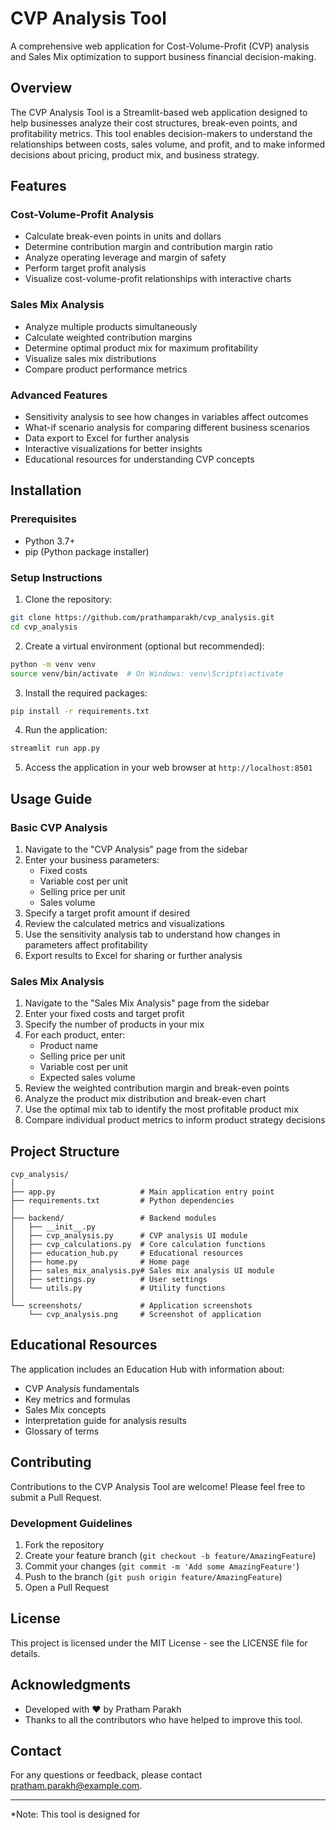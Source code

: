 # CVP Analysis Tool

A comprehensive web application for Cost-Volume-Profit (CVP) analysis and Sales Mix optimization to support business financial decision-making.

## Overview

The CVP Analysis Tool is a Streamlit-based web application designed to help businesses analyze their cost structures, break-even points, and profitability metrics. This tool enables decision-makers to understand the relationships between costs, sales volume, and profit, and to make informed decisions about pricing, product mix, and business strategy.

## Features

### Cost-Volume-Profit Analysis
- Calculate break-even points in units and dollars
- Determine contribution margin and contribution margin ratio
- Analyze operating leverage and margin of safety
- Perform target profit analysis
- Visualize cost-volume-profit relationships with interactive charts

### Sales Mix Analysis
- Analyze multiple products simultaneously
- Calculate weighted contribution margins
- Determine optimal product mix for maximum profitability
- Visualize sales mix distributions
- Compare product performance metrics

### Advanced Features
- Sensitivity analysis to see how changes in variables affect outcomes
- What-if scenario analysis for comparing different business scenarios
- Data export to Excel for further analysis
- Interactive visualizations for better insights
- Educational resources for understanding CVP concepts

## Installation

### Prerequisites
- Python 3.7+
- pip (Python package installer)

### Setup Instructions

1. Clone the repository:
```bash
git clone https://github.com/prathamparakh/cvp_analysis.git
cd cvp_analysis
```

2. Create a virtual environment (optional but recommended):
```bash
python -m venv venv
source venv/bin/activate  # On Windows: venv\Scripts\activate
```

3. Install the required packages:
```bash
pip install -r requirements.txt
```

4. Run the application:
```bash
streamlit run app.py
```

5. Access the application in your web browser at `http://localhost:8501`

## Usage Guide

### Basic CVP Analysis

1. Navigate to the "CVP Analysis" page from the sidebar
2. Enter your business parameters:
   - Fixed costs
   - Variable cost per unit
   - Selling price per unit
   - Sales volume
3. Specify a target profit amount if desired
4. Review the calculated metrics and visualizations
5. Use the sensitivity analysis tab to understand how changes in parameters affect profitability
6. Export results to Excel for sharing or further analysis

### Sales Mix Analysis

1. Navigate to the "Sales Mix Analysis" page from the sidebar
2. Enter your fixed costs and target profit
3. Specify the number of products in your mix
4. For each product, enter:
   - Product name
   - Selling price per unit
   - Variable cost per unit
   - Expected sales volume
5. Review the weighted contribution margin and break-even points
6. Analyze the product mix distribution and break-even chart
7. Use the optimal mix tab to identify the most profitable product mix
8. Compare individual product metrics to inform product strategy decisions

## Project Structure

```
cvp_analysis/
│
├── app.py                   # Main application entry point
├── requirements.txt         # Python dependencies
│
├── backend/                 # Backend modules
│   ├── __init__.py
│   ├── cvp_analysis.py      # CVP analysis UI module
│   ├── cvp_calculations.py  # Core calculation functions
│   ├── education_hub.py     # Educational resources
│   ├── home.py              # Home page
│   ├── sales_mix_analysis.py# Sales mix analysis UI module
│   ├── settings.py          # User settings 
│   └── utils.py             # Utility functions
│
└── screenshots/             # Application screenshots
    └── cvp_analysis.png     # Screenshot of application
```

## Educational Resources

The application includes an Education Hub with information about:
- CVP Analysis fundamentals
- Key metrics and formulas
- Sales Mix concepts
- Interpretation guide for analysis results
- Glossary of terms

## Contributing

Contributions to the CVP Analysis Tool are welcome! Please feel free to submit a Pull Request.

### Development Guidelines
1. Fork the repository
2. Create your feature branch (`git checkout -b feature/AmazingFeature`)
3. Commit your changes (`git commit -m 'Add some AmazingFeature'`)
4. Push to the branch (`git push origin feature/AmazingFeature`)
5. Open a Pull Request

## License

This project is licensed under the MIT License - see the LICENSE file for details.

## Acknowledgments

- Developed with ❤️ by Pratham Parakh
- Thanks to all the contributors who have helped to improve this tool.

## Contact

For any questions or feedback, please contact [pratham.parakh@example.com](mailto:pratham.parakh@example.com).

---

*Note: This tool is designed for
